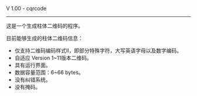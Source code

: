 V 1.00 - cqrcode

----------------

这是一个生成柱体二维码的程序。

目前能够生成的柱体二维码信息：

+ 仅支持二维码编码样式Ⅱ，即部分特殊字符，大写英语字母以及数字编码。
+ 自适应 Version 1~11版本二维码。
+ 具有运行界面。
+ 数据容量范围：6~66 bytes。
+ 没有纠错系统。
+ 没有掩码。
